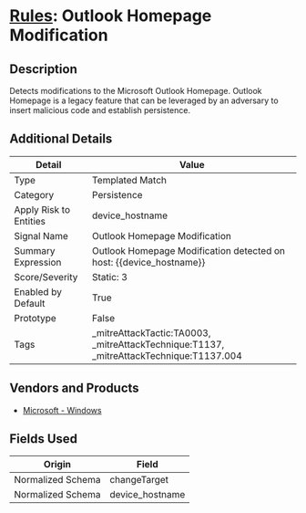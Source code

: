 # [Rules](README.md): Outlook Homepage Modification

## Description
Detects modifications to the Microsoft Outlook Homepage. Outlook Homepage is a legacy feature that can be leveraged by an adversary to insert malicious code and establish persistence.

## Additional Details
|Detail|Value|
|----|----|
|Type|Templated Match|
|Category|Persistence|
|Apply Risk to Entities|device_hostname|
|Signal Name|Outlook Homepage Modification|
|Summary Expression|Outlook Homepage Modification detected on host: {{device_hostname}}|
|Score/Severity|Static: 3|
|Enabled by Default|True|
|Prototype|False|
|Tags|_mitreAttackTactic:TA0003, _mitreAttackTechnique:T1137, _mitreAttackTechnique:T1137.004|
## Vendors and Products
- [Microsoft - Windows](../products/1ff7546c-cb36-4a24-87f7-89d2cecc5761.md)


## Fields Used

|Origin|Field|
|----|----|
|Normalized Schema|changeTarget|
|Normalized Schema|device_hostname|


